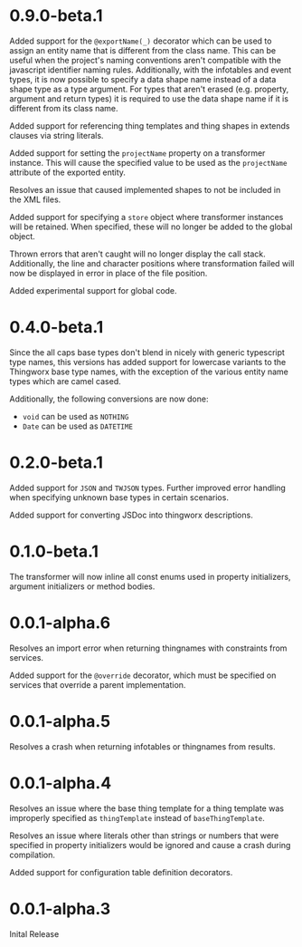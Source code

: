 # 0.9.0-beta.1

Added support for the `@exportName(_)` decorator which can be used to assign an entity name that is different from the class name. This can be useful when the project's naming conventions aren't compatible with the javascript identifier naming rules. Additionally, with the infotables and event types, it is now possible to specify a data shape name instead of a data shape type as a type argument. For types that aren't erased (e.g. property, argument and return types) it is required to use the data shape name if it is different from its class name.

Added support for referencing thing templates and thing shapes in extends clauses via string literals.

Added support for setting the `projectName` property on a transformer instance. This will cause the specified value to be used as the `projectName` attribute of the exported entity.

Resolves an issue that caused implemented shapes to not be included in the XML files.

Added support for specifying a `store` object where transformer instances will be retained. When specified, these will no longer be added to the global object.

Thrown errors that aren't caught will no longer display the call stack. Additionally, the line and character positions where transformation failed will now be displayed in error in place of the file position.

Added experimental support for global code.

# 0.4.0-beta.1

Since the all caps base types don't blend in nicely with generic typescript type names, this versions has added support for lowercase variants to the Thingworx base type names, with the exception of the various entity name types which are camel cased.

Additionally, the following conversions are now done:
 * `void` can be used as `NOTHING`
 * `Date` can be used as `DATETIME`

# 0.2.0-beta.1

Added support for `JSON` and `TWJSON` types. Further improved error handling when specifying unknown base types in certain scenarios.

Added support for converting JSDoc into thingworx descriptions.

# 0.1.0-beta.1

The transformer will now inline all const enums used in property initializers, argument initializers or method bodies.

# 0.0.1-alpha.6

Resolves an import error when returning thingnames with constraints from services.

Added support for the `@override` decorator, which must be specified on services that override a parent implementation.

# 0.0.1-alpha.5

Resolves a crash when returning infotables or thingnames from results.

# 0.0.1-alpha.4

Resolves an issue where the base thing template for a thing template was improperly specified as `thingTemplate` instead of `baseThingTemplate`.

Resolves an issue where literals other than strings or numbers that were specified in property initializers would be ignored and cause a crash during compilation.

Added support for configuration table definition decorators.

# 0.0.1-alpha.3

Inital Release